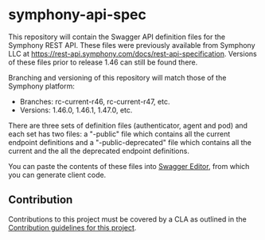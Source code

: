 # symphony-api-spec

This repository will contain the Swagger API definition files for the Symphony REST API. These files were previously available from Symphony LLC at https://rest-api.symphony.com/docs/rest-api-specification.  Versions of these files prior to release 1.46 can still be found there.

Branching and versioning of this repository will match those of the Symphony platform:
* Branches: rc-current-r46, rc-current-r47, etc.
* Versions: 1.46.0, 1.46.1, 1.47.0, etc.

There are three sets of definition files (authenticator, agent and pod) and each set has two files: a "-public" file which contains all the current endpoint definitions and a "-public-deprecated" file which contains all the current and the all the deprecated endpoint definitions.

You can paste the contents of these files into [Swagger Editor](http://editor.swagger.io/), from which you can generate client code.

## Contribution

Contributions to this project must be covered by a CLA as outlined in the [Contribution guidelines for this project](CONTRIBUTING.md).
